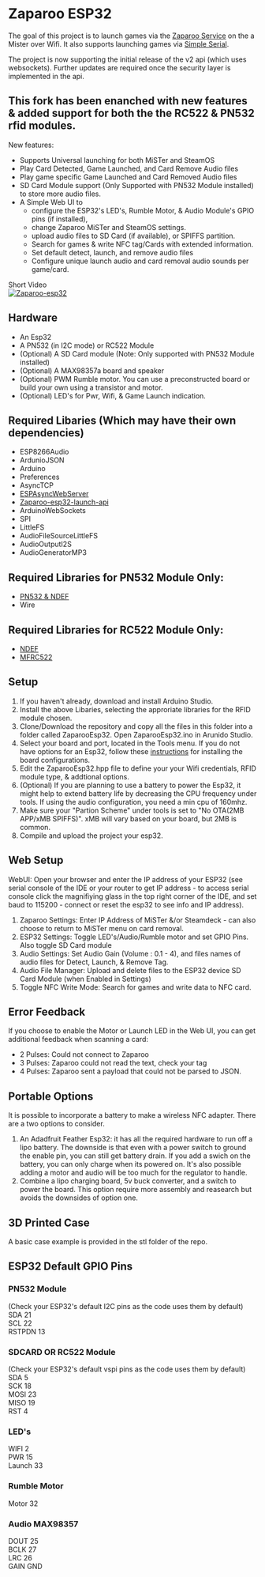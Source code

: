 # Zaparoo ESP32

The goal of this project is to launch games via the [Zaparoo Service](https://wiki.zaparoo.org/Main_Page) on the a Mister over Wifi. It also supports launching games via [Simple Serial](https://wiki.zaparoo.org/Reader_Drivers#Simple_Serial).

The project is now supporting the initial release of the v2 api (which uses websockets). Further updates are required once the security layer is implemented in the api.

## This fork has been enanched with new features & added support for both the the RC522 & PN532 rfid modules.  
New features:  
- Supports Universal launching for both MiSTer and SteamOS
- Play Card Detected, Game Launched, and Card Remove Audio files  
- Play game specific Game Launched and Card Removed Audio files  
- SD Card Module support (Only Supported with PN532 Module installed) to store more audio files.
- A Simple Web UI to
  - configure the ESP32's LED's, Rumble Motor, & Audio Module's GPIO pins (if installed),
  - change Zaparoo MiSTer and SteamOS settings.
  - upload audio files to SD Card (if available), or SPIFFS partition.
  - Search for games & write NFC tag/Cards with extended information.
  - Set default detect, launch, and remove audio files
  - Configure unique launch audio and card removal audio sounds per game/card.

Short Video  
[![Zaparoo-esp32](https://img.youtube.com/vi/U0me8gvgdw8/0.jpg)](https://youtu.be/U0me8gvgdw8)
  
## Hardware
* An Esp32
* A PN532 (in I2C mode) or RC522 Module
* (Optional) A SD Card module (Note: Only supported with PN532 Module installed)
* (Optional) A MAX98357a board and speaker
* (Optional) PWM Rumble motor. You can use a preconstructed board or build your own using a transistor and motor.
* (Optional) LED's for Pwr, Wifi, & Game Launch indication.  

## Required Libaries (Which may have their own dependencies)
* ESP8266Audio  
* ArdunioJSON
* Arduino
* Preferences
* AsyncTCP
* [ESPAsyncWebServer](https://github.com/MintyTrebor/ESPWebFileManager)
* [Zaparoo-esp32-launch-api](https://github.com/ZaparooProject/zaparoo-esp32-launch-api)  
* ArduinoWebSockets
* SPI
* LittleFS
* AudioFileSourceLittleFS
* AudioOutputI2S
* AudioGeneratorMP3  
  
## Required Libraries for PN532 Module Only:  
* [PN532 & NDEF](https://github.com/MintyTrebor/PN532)  
* Wire

## Required Libraries for RC522 Module Only:  
* [NDEF](https://github.com/TheNitek/NDEF)
* [MFRC522](https://github.com/MintyTrebor/rfid)  
  
## Setup
1. If you haven't already, download and install Arduino Studio.
2. Install the above Libaries, selecting the approriate libraries for the RFID module chosen.
3. Clone/Download the repository and copy all the files in this folder into a folder called ZaparooEsp32. Open ZaparooEsp32.ino in Arunido Studio.
4. Select your board and port, located in the Tools menu. If you do not have options for an Esp32, follow these [instructions](https://docs.sunfounder.com/projects/umsk/en/latest/03_esp32/esp32_start/03_install_esp32.html) for installing the board configurations.
5. Edit the ZaparooEsp32.hpp file to define your your Wifi credentials, RFID module type, & addtional options.
6. (Optional) If you are planning to use a battery to power the Esp32, it might help to extend battery life by decreasing the CPU frequency under tools. If using the audio configuration, you need a min cpu of 160mhz.
7. Make sure your "Partion Scheme" under tools is set to "No OTA(2MB APP/xMB SPIFFS)". xMB will vary based on your board, but 2MB is common. 
8. Compile and upload the project your esp32.

## Web Setup
WebUI: Open your browser and enter the IP address of your ESP32 (see serial console of the IDE or your router to get IP address - to access serial console click the magnifiying glass in the top right corner of the IDE, and set baud to 115200 - connect or reset the esp32 to see info and IP address).
1. Zaparoo Settings: Enter IP Address of MiSTer &/or Steamdeck - can also choose to return to MiSTer menu on card removal.
2. ESP32 Settings: Toggle LED's/Audio/Rumble motor and set GPIO Pins. Also toggle SD Card module
3. Audio Settings: Set Audio Gain (Volume : 0.1 - 4), and files names of audio files for Detect, Launch, & Remove Tag.
4. Audio File Manager: Upload and delete files to the ESP32 device SD Card Module (when Enabled in Settings)
5. Toggle NFC Write Mode: Search for games and write data to NFC card.  

## Error Feedback
If you choose to enable the Motor or Launch LED in the Web UI, you can get additional feedback when scanning a card:
* 2 Pulses: Could not connect to Zaparoo
* 3 Pulses: Zaparoo could not read the text, check your tag
* 4 Pulses: Zaparoo sent a payload that could not be parsed to JSON.

## Portable Options
It is possible to incorporate a battery to make a wireless NFC adapter. There are a two options to consider.
1. An Adadfruit Feather Esp32: it has all the required hardware to run off a lipo battery. The downside is that even with a power switch to ground the enable pin, you can still get battery drain. If you add a swich on the battery, you can only charge when its powered on. It's also possible adding a motor and audio will be too much for the regulator to handle.
2. Combine a lipo charging board, 5v buck converter, and a switch to power the board. This option require more assembly and reasearch but avoids the downsides of option one.

## 3D Printed Case  
A basic case example is provided in the stl folder of the repo.  

## ESP32 Default GPIO Pins  

### PN532 Module
(Check your ESP32's default I2C pins as the code uses them by default)    
SDA             21  
SCL             22  
RSTPDN          13  

### SDCARD OR RC522 Module
(Check your ESP32's default vspi pins as the code uses them by default)    
SDA     5  
SCK     18  
MOSI    23  
MISO    19  
RST     4  

### LED's
WIFI    2  
PWR     15  
Launch  33  

### Rumble Motor
Motor   32  

### Audio MAX98357
DOUT    25   
BCLK    27  
LRC     26  
GAIN    GND
